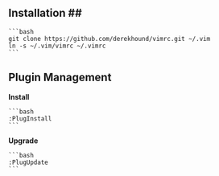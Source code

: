 ## Installation ## #

	```bash
	git clone https://github.com/derekhound/vimrc.git ~/.vim
	ln -s ~/.vim/vimrc ~/.vimrc
	```

## Plugin Management ####

**Install**

	```bash
	:PlugInstall
	```


**Upgrade**

	```bash
	:PlugUpdate
	```

